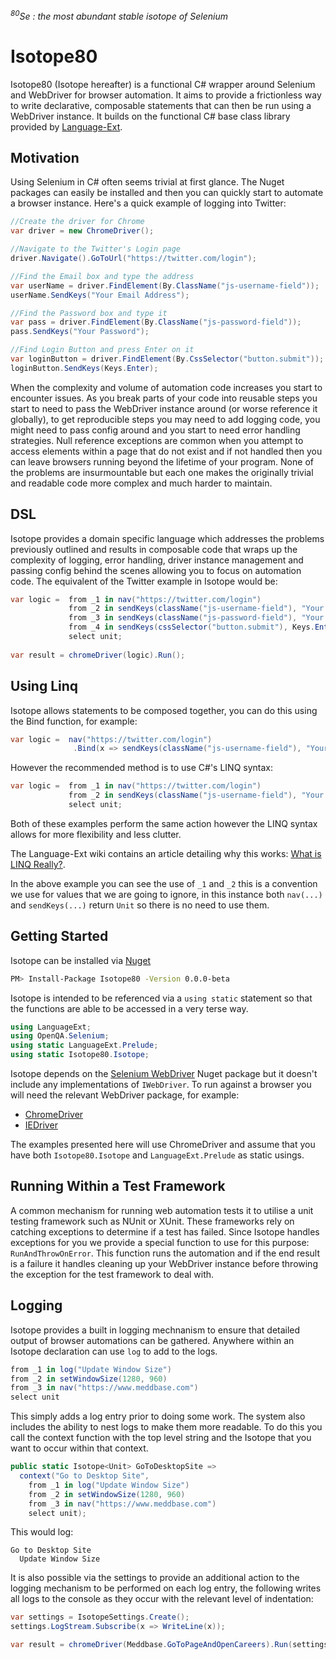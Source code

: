 *<sup>80</sup>Se : the most abundant stable isotope of Selenium*

# Isotope80
Isotope80 (Isotope hereafter) is a functional C# wrapper around Selenium and WebDriver for browser automation. It aims to provide a frictionless way to write declarative, composable statements that can then be run using a WebDriver instance. It builds on the functional C# base class library provided by [Language-Ext](https://github.com/louthy/language-ext).

## Motivation
Using Selenium in C# often seems trivial at first glance. The Nuget packages can easily be installed and then you can quickly start to automate a browser instance. Here's a quick example of logging into Twitter:

```cs
//Create the driver for Chrome
var driver = new ChromeDriver();

//Navigate to the Twitter's Login page
driver.Navigate().GoToUrl("https://twitter.com/login");

//Find the Email box and type the address
var userName = driver.FindElement(By.ClassName("js-username-field"));
userName.SendKeys("Your Email Address");

//Find the Password box and type it
var pass = driver.FindElement(By.ClassName("js-password-field"));
pass.SendKeys("Your Password");

//Find Login Button and press Enter on it
var loginButton = driver.FindElement(By.CssSelector("button.submit"));
loginButton.SendKeys(Keys.Enter);
```

When the complexity and volume of automation code increases you start to encounter issues. As you break parts of your code into reusable steps you start to need to pass the WebDriver instance around (or worse reference it globally), to get reproducible steps you may need to add logging code, you might need to pass config around and you start to need error handling strategies. Null reference exceptions are common when you attempt to access elements within a page that do not exist and if not handled then you can leave browsers running beyond the lifetime of your program. None of the problems are insurmountable but each one makes the originally trivial and readable code more complex and much harder to maintain.

## DSL
Isotope provides a domain specific language which addresses the problems previously outlined and results in composable code that wraps up the complexity of logging, error handling, driver instance management and passing config behind the scenes allowing you to focus on automation code. The equivalent of the Twitter example in Isotope would be:

```cs
var logic =  from _1 in nav("https://twitter.com/login")
             from _2 in sendKeys(className("js-username-field"), "Your Email Address")
             from _3 in sendKeys(className("js-password-field"), "Your Password")
             from _4 in sendKeys(cssSelector("button.submit"), Keys.Enter)
             select unit;
             
var result = chromeDriver(logic).Run();
```
## Using Linq
Isotope allows statements to be composed together, you can do this using the Bind function, for example:

```cs
var logic =  nav("https://twitter.com/login")
              .Bind(x => sendKeys(className("js-username-field"), "Your Email Address"));
```

However the recommended method is to use C#'s LINQ syntax:

```cs
var logic =  from _1 in nav("https://twitter.com/login")
             from _2 in sendKeys(className("js-username-field"), "Your Email Address")
             select unit;
```

Both of these examples perform the same action however the LINQ syntax allows for more flexibility and less clutter.

The Language-Ext wiki contains an article detailing why this works: [What is LINQ Really?](https://github.com/louthy/language-ext/wiki/Thinking-Functionally:-What-is-LINQ-really%3F).

In the above example you can see the use of `_1` and `_2` this is a convention we use for values that we are going to ignore, in this instance both `nav(...)` and `sendKeys(...)` return `Unit` so there is no need to use them.

## Getting Started
Isotope can be installed via [Nuget](https://www.nuget.org/packages/Isotope80/0.0.0-beta)

```bash
PM> Install-Package Isotope80 -Version 0.0.0-beta
```

Isotope is intended to be referenced via a `using static` statement so that the functions are able to be accessed in a very terse way.

```cs
using LanguageExt;
using OpenQA.Selenium;
using static LanguageExt.Prelude;
using static Isotope80.Isotope;
```

Isotope depends on the [Selenium WebDriver](https://www.nuget.org/packages/Selenium.WebDriver) Nuget package but it doesn't include any implementations of `IWebDriver`. To run against a browser you will need the relevant WebDriver package, for example:

- [ChromeDriver](https://www.nuget.org/packages/Selenium.WebDriver.ChromeDriver)
- [IEDriver](https://www.nuget.org/packages/Selenium.WebDriver.IEDriver/)

The examples presented here will use ChromeDriver and assume that you have both `Isotope80.Isotope` and `LanguageExt.Prelude` as static usings.

## Running Within a Test Framework
A common mechanism for running web automation tests it to utilise a unit testing framework such as NUnit or XUnit. These frameworks rely on catching exceptions to determine if a test has failed. Since Isotope handles exceptions for you we provide a special function to use for this purpose: `RunAndThrowOnError`. This function runs the automation and if the end result is a failure it handles cleaning up your WebDriver instance before throwing the exception for the test framework to deal with.

## Logging
Isotope provides a built in logging mechnanism to ensure that detailed output of browser automations can be gathered. Anywhere within an Isotope declaration can use `log` to add to the logs.

```cs
from _1 in log("Update Window Size")
from _2 in setWindowSize(1280, 960)
from _3 in nav("https://www.meddbase.com")
select unit
```

This simply adds a log entry prior to doing some work. The system also includes the ability to nest logs to make them more readable. To do this you call the context function with the top level string and the Isotope<T> that you want to occur within that context.

```cs
public static Isotope<Unit> GoToDesktopSite =>
  context("Go to Desktop Site",
    from _1 in log("Update Window Size")
    from _2 in setWindowSize(1280, 960)
    from _3 in nav("https://www.meddbase.com")
    select unit);
```

This would log:

```
Go to Desktop Site
  Update Window Size
```

It is also possible via the settings to provide an additional action to the logging mechanism to be performed on each log entry, the following writes all logs to the console as they occur with the relevant level of indentation:

```cs
var settings = IsotopeSettings.Create();
settings.LogStream.Subscribe(x => WriteLine(x));

var result = chromeDriver(Meddbase.GoToPageAndOpenCareers).Run(settings);
```
